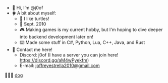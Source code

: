 - 👋 Hi, I’m @j0of
- 🍀 A bit about myself:
  - 🐢 I like turtles!
  - 🎂 Sept. 2010
  - 🎮 Making games is my current hobby, but I'm hoping to dive deeper into backend development later on!
  - ⌨️ Made some stuff in C#, Python, Lua, C++, Java, and Rust
- 📩 Contact me here!
  - Discord: j0of (I have a server you can join here! https://discord.gg/aM4wPyekfm)
  - E-mail: joffreyestrella2010@gmail.com
  
 🐶🐶🐶
[dog](https://github.com/j0of/j0of/assets/124946864/40f5f3c7-e71e-4f15-929b-9729544e2c89)

